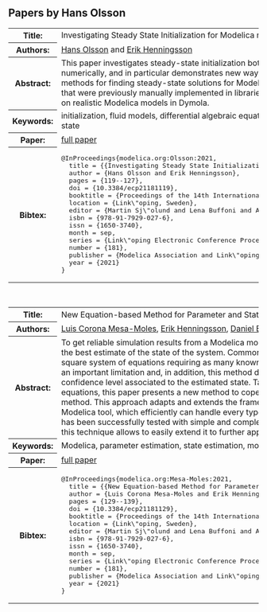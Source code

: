 ## Papers by Hans Olsson
<table><tr><th>Title:</th>
<td>Investigating Steady State Initialization for Modelica models</td>
</tr>
<tr><th>Authors:</th>
<td>
<a href="/proceedings/authors/HansOlsson">Hans Olsson</a> and <a href="/proceedings/authors/ErikHenningsson">Erik Henningsson</a></td>
</tr>
<tr><th>Abstract:</th>
<td>This paper investigates steady-state initialization both 
symbolically and numerically, and in particular 
demonstrates new ways of adapting the symbolic methods 
for finding steady-state solutions for Modelica models 
extending ideas that were previously manually 
implemented in libraries. The methods are compared on 
realistic Modelica models in Dymola.</td></tr>
<tr><th>Keywords:</th>
<td>initialization, fluid models, differential algebraic equation, static simulation, steady state</td></tr>
<tr><th>Paper:</th>
<td><a href="https://doi.org/10.3384/ecp21181119">full paper</a></td>
</tr>
<tr><th>Bibtex:</th>
<td><pre>
@InProceedings{modelica.org:Olsson:2021,
  title = {{Investigating Steady State Initialization for Modelica models}},
  author = {Hans Olsson and Erik Henningsson},
  pages = {119--127},
  doi = {10.3384/ecp21181119},
  booktitle = {Proceedings of the 14th International Modelica Conference},
  location = {Link\&quot;oping, Sweden},
  editor = {Martin Sj\&quot;olund and Lena Buffoni and Adrian Pop and Lennart Ochel},
  isbn = {978-91-7929-027-6},
  issn = {1650-3740},
  month = sep,
  series = {Link\&quot;oping Electronic Conference Proceedings},
  number = {181},
  publisher = {Modelica Association and Link\&quot;oping University Electronic Press},
  year = {2021}
}
</pre></td></tr>
</table><br>

<table><tr><th>Title:</th>
<td>New Equation-based Method for Parameter and State Estimation</td>
</tr>
<tr><th>Authors:</th>
<td>
<a href="/proceedings/authors/LuisCoronaMesa-Moles">Luis Corona Mesa-Moles</a>, <a href="/proceedings/authors/ErikHenningsson">Erik Henningsson</a>, <a href="/proceedings/authors/DanielBouskela">Daniel Bouskela</a>, <a href="/proceedings/authors/AudreyJardin">Audrey Jardin</a> and <a href="/proceedings/authors/HansOlsson">Hans Olsson</a></td>
</tr>
<tr><th>Abstract:</th>
<td>To get reliable simulation results from a Modelica model it is important to parametrize and initialize the model using the best estimate of the state of the system. Commonly, this state estimation is done by inverse calculation on a square system of equations requiring as many known values as states to be computed. In practice this constraint is an important limitation and, in addition, this method does not provide any information on the uncertainties or confidence level associated to the estimated state.
Taking advantage of the mathematical formulation of Modelica equations, this paper presents a new method to cope with the difficulties associated to the inverse calculation method. This approach adapts and extends the framework of data assimilation to provide a fully-integrated Modelica tool, which efficiently can handle every type of state estimation problem for static models. This method has been successfully tested with simple and complex Modelica models. Finally, the Modelica implementation of this technique allows to easily extend it to further applications.</td></tr>
<tr><th>Keywords:</th>
<td>Modelica, parameter estimation, state estimation, model, data assimilation</td></tr>
<tr><th>Paper:</th>
<td><a href="https://doi.org/10.3384/ecp21181129">full paper</a></td>
</tr>
<tr><th>Bibtex:</th>
<td><pre>
@InProceedings{modelica.org:Mesa-Moles:2021,
  title = {{New Equation-based Method for Parameter and State Estimation}},
  author = {Luis Corona Mesa-Moles and Erik Henningsson and Daniel Bouskela and Audrey Jardin and Hans Olsson},
  pages = {129--139},
  doi = {10.3384/ecp21181129},
  booktitle = {Proceedings of the 14th International Modelica Conference},
  location = {Link\&quot;oping, Sweden},
  editor = {Martin Sj\&quot;olund and Lena Buffoni and Adrian Pop and Lennart Ochel},
  isbn = {978-91-7929-027-6},
  issn = {1650-3740},
  month = sep,
  series = {Link\&quot;oping Electronic Conference Proceedings},
  number = {181},
  publisher = {Modelica Association and Link\&quot;oping University Electronic Press},
  year = {2021}
}
</pre></td></tr>
</table><br>
